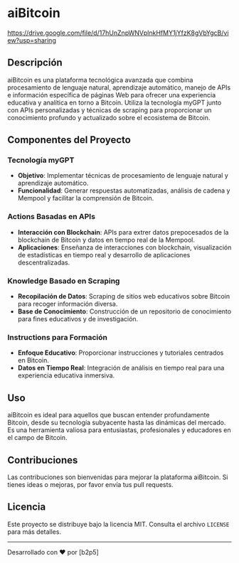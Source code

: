 # aiBitcoin

https://drive.google.com/file/d/17hUnZnpWNVplnkHfMY1jYfzK8gVbYgcB/view?usp=sharing

## Descripción
aiBitcoin es una plataforma tecnológica avanzada que combina procesamiento de lenguaje natural, aprendizaje automático, manejo de APIs e información específica de páginas Web para ofrecer una experiencia educativa y analítica en torno a Bitcoin. Utiliza la tecnología myGPT junto con APIs personalizadas y técnicas de scraping para proporcionar un conocimiento profundo y actualizado sobre el ecosistema de Bitcoin.

## Componentes del Proyecto

### Tecnología myGPT
- **Objetivo**: Implementar técnicas de procesamiento de lenguaje natural y aprendizaje automático.
- **Funcionalidad**: Generar respuestas automatizadas, análisis de cadena y Mempool y facilitar la comprensión de Bitcoin.

### Actions Basadas en APIs
- **Interacción con Blockchain**: APIs para extrer datos prepocesados de la blockchain de Bitcoin y datos en tiempo real de la Mempool.
- **Aplicaciones**: Enseñanza de interacciones con blockchain, visualización de estadísticas en tiempo real y desarrollo de aplicaciones descentralizadas.

### Knowledge Basado en Scraping
- **Recopilación de Datos**: Scraping de sitios web educativos sobre Bitcoin para recoger información diversa.
- **Base de Conocimiento**: Construcción de un repositorio de conocimiento para fines educativos y de investigación.

### Instructions para Formación
- **Enfoque Educativo**: Proporcionar instrucciones y tutoriales centrados en Bitcoin.
- **Datos en Tiempo Real**: Integración de análisis en tiempo real para una experiencia educativa inmersiva.

## Uso
aiBitcoin es ideal para aquellos que buscan entender profundamente Bitcoin, desde su tecnología subyacente hasta las dinámicas del mercado. Es una herramienta valiosa para entusiastas, profesionales y educadores en el campo de Bitcoin.

## Contribuciones
Las contribuciones son bienvenidas para mejorar la plataforma aiBitcoin. Si tienes ideas o mejoras, por favor envía tus pull requests.

## Licencia
Este proyecto se distribuye bajo la licencia MIT. Consulta el archivo `LICENSE` para más detalles.

---

Desarrollado con ❤️ por [b2p5]
